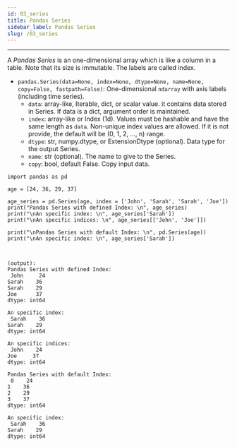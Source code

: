 ```yaml
---
id: 03_series
title: Pandas Series
sidebar_label: Pandas Series
slug: /03_series
---
```


---

A *Pandas Series* is an one-dimensional array which is like a column in a table. Note that its size is immutable. The labels are called index.

- `pandas.Series(data=None, index=None, dtype=None, name=None, copy=False, fastpath=False)`: One-dimensional `ndarray` with axis labels (including time series).
  - `data`: array-like, Iterable, dict, or scalar value. it contains data stored in Series. If data is a dict, argument order is maintained.
  - `index`: array-like or Index (1d). Values must be hashable and have the same length as `data`. Non-unique index values are allowed. If it is not provide, the default will be (0, 1, 2, ..., n) range.
  - `dtype`: str, numpy.dtype, or ExtensionDtype (optional). Data type for the output Series.
  - `name`: str (optional). The name to give to the Series.
  - `copy`: bool, default False. Copy input data.

```
import pandas as pd

age = [24, 36, 29, 37]

age_series = pd.Series(age, index = ['John', 'Sarah', 'Sarah', 'Joe'])
print("Pandas Series with defined Index: \n", age_series)
print("\nAn specific index: \n", age_series['Sarah'])
print("\nAn specific indices: \n", age_series[['John', 'Joe']])

print("\nPandas Series with default Index: \n", pd.Series(age))
print("\nAn specific index: \n", age_series['Sarah'])



(output):
Pandas Series with defined Index:
 John     24
Sarah    36
Sarah    29
Joe      37
dtype: int64

An specific index:
 Sarah    36
Sarah    29
dtype: int64

An specific indices:
 John    24
Joe     37
dtype: int64

Pandas Series with default Index:
 0    24
1    36
2    29
3    37
dtype: int64

An specific index:
 Sarah    36
Sarah    29
dtype: int64
```
